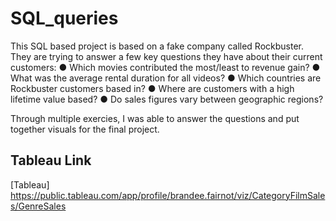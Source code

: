 # SQL_queries
This SQL based project is based on a fake company called Rockbuster. They are trying to answer a few key questions they have about their current customers: 
● Which movies contributed the most/least to revenue gain?
● What was the average rental duration for all videos?
● Which countries are Rockbuster customers based in?
● Where are customers with a high lifetime value based?
● Do sales figures vary between geographic regions?

Through multiple exercies, I was able to answer the questions and put together visuals for the final project. 

## Tableau Link
[Tableau] https://public.tableau.com/app/profile/brandee.fairnot/viz/CategoryFilmSales/GenreSales
